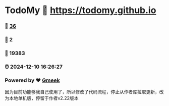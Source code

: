 # TodoMy :link: https://todomy.github.io 
### :page_facing_up: [36](https://todomy.github.io/tag.html) 
### :speech_balloon: 2 
### :hibiscus: 19383 
### :alarm_clock: 2024-12-10 16:26:27 
### Powered by :heart: [Gmeek](https://github.com/Meekdai/Gmeek)

因为目前功能够我自己使用了，所以修改了代码流程，停止从作者库拉取更新，改为本地单机版，停留于作者v2.22版本
